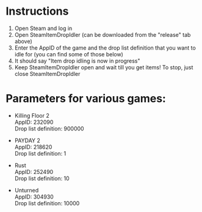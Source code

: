 # Instructions
1. Open Steam and log in
2. Open SteamItemDropIdler (can be downloaded from the "release" tab above)
3. Enter the AppID of the game and the drop list definition that you want to idle for (you can find some of those below)
4. It should say "Item drop idling is now in progress"
5. Keep SteamItemDropIdler open and wait till you get items! To stop, just close SteamItemDropIdler

# Parameters for various games:
* Killing Floor 2<br>
AppID: 232090<br>
Drop list definition: 900000

* PAYDAY 2<br>
AppID: 218620<br>
Drop list definition: 1

* Rust<br>
AppID: 252490<br>
Drop list definition: 10

* Unturned<br>
AppID: 304930<br>
Drop list definition: 10000
